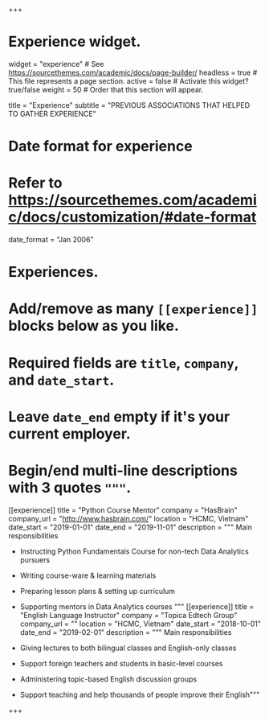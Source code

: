 +++
# Experience widget.
widget = "experience"  # See https://sourcethemes.com/academic/docs/page-builder/
headless = true  # This file represents a page section.
active = false  # Activate this widget? true/false
weight = 50  # Order that this section will appear.

title = "Experience"
subtitle = "PREVIOUS ASSOCIATIONS THAT HELPED TO GATHER EXPERIENCE"

# Date format for experience
#   Refer to https://sourcethemes.com/academic/docs/customization/#date-format
date_format = "Jan 2006"

# Experiences.
#   Add/remove as many `[[experience]]` blocks below as you like.
#   Required fields are `title`, `company`, and `date_start`.
#   Leave `date_end` empty if it's your current employer.
#   Begin/end multi-line descriptions with 3 quotes `"""`.
[[experience]]
  title = "Python Course Mentor"
  company = "HasBrain"
  company_url = "http://www.hasbrain.com/"
  location = "HCMC, Vietnam"
  date_start = "2019-01-01"
  date_end = "2019-11-01"
  description = """
 Main responsibilities

* Instructing Python Fundamentals Course for non-tech Data Analytics pursuers
* Writing course-ware & learning materials
* Preparing lesson plans & setting up curriculum
* Supporting mentors in Data Analytics courses
  """
[[experience]]
  title = "English Language Instructor"
  company = "Topica Edtech Group"
  company_url = ""
  location = "HCMC, Vietnam"
  date_start = "2018-10-01"
  date_end = "2019-02-01"
  description = """
   Main responsibilities

* Giving lectures to both bilingual classes and English-only classes
* Support foreign teachers and students in basic-level courses
* Administering topic-based English discussion groups
* Support teaching and help thousands of people improve their English"""


  
+++
